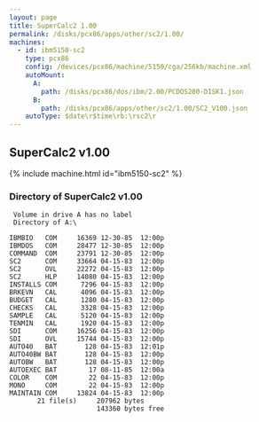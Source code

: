 ```yaml
---
layout: page
title: SuperCalc2 1.00
permalink: /disks/pcx86/apps/other/sc2/1.00/
machines:
  - id: ibm5150-sc2
    type: pcx86
    config: /devices/pcx86/machine/5150/cga/256kb/machine.xml
    autoMount:
      A:
        path: /disks/pcx86/dos/ibm/2.00/PCDOS200-DISK1.json
      B:
        path: /disks/pcx86/apps/other/sc2/1.00/SC2_V100.json
    autoType: $date\r$time\rb:\rsc2\r
---
```


SuperCalc2 v1.00
----------------

{% include machine.html id="ibm5150-sc2" %}

### Directory of SuperCalc2 v1.00

	 Volume in drive A has no label
	 Directory of A:\

	IBMBIO   COM     16369 12-30-85  12:00p
	IBMDOS   COM     28477 12-30-85  12:00p
	COMMAND  COM     23791 12-30-85  12:00p
	SC2      COM     33664 04-15-83  12:00p
	SC2      OVL     22272 04-15-83  12:00p
	SC2      HLP     14080 04-15-83  12:00p
	INSTALLS COM      7296 04-15-83  12:00p
	BRKEVN   CAL      4096 04-15-83  12:00p
	BUDGET   CAL      1280 04-15-83  12:00p
	CHECKS   CAL      3328 04-15-83  12:00p
	SAMPLE   CAL      5120 04-15-83  12:00p
	TENMIN   CAL      1920 04-15-83  12:00p
	SDI      COM     16256 04-15-83  12:00p
	SDI      OVL     15744 04-15-83  12:00p
	AUTO40   BAT       128 04-15-83  12:01p
	AUTO40BW BAT       128 04-15-83  12:00p
	AUTOBW   BAT       128 04-15-83  12:00p
	AUTOEXEC BAT        17 08-11-85  12:00a
	COLOR    COM        22 04-15-83  12:00p
	MONO     COM        22 04-15-83  12:00p
	MAINTAIN COM     13824 04-15-83  12:00p
	       21 file(s)     207962 bytes
	                      143360 bytes free
